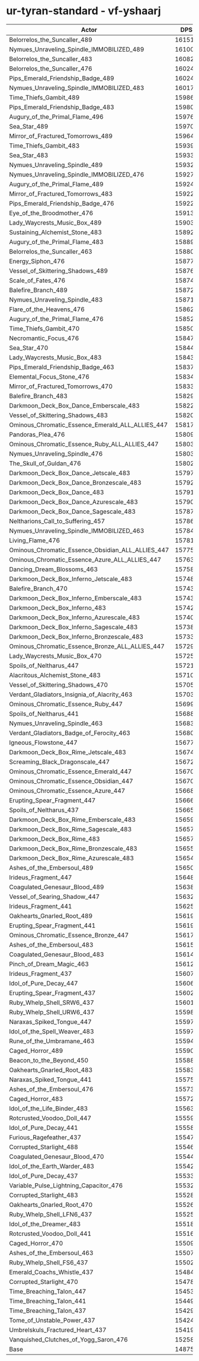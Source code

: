 # ur-tyran-standard - vf-yshaarj
| Actor | DPS | Increase |
|---|:---:|:---:|
|Belorrelos_the_Suncaller_489|161519|8.58%|
|Nymues_Unraveling_Spindle_IMMOBILIZED_489|161004|8.23%|
|Belorrelos_the_Suncaller_483|160823|8.11%|
|Belorrelos_the_Suncaller_476|160245|7.72%|
|Pips_Emerald_Friendship_Badge_489|160240|7.72%|
|Nymues_Unraveling_Spindle_IMMOBILIZED_483|160174|7.67%|
|Time_Thiefs_Gambit_489|159865|7.47%|
|Pips_Emerald_Friendship_Badge_483|159806|7.43%|
|Augury_of_the_Primal_Flame_496|159762|7.40%|
|Sea_Star_489|159709|7.36%|
|Mirror_of_Fractured_Tomorrows_489|159641|7.32%|
|Time_Thiefs_Gambit_483|159399|7.15%|
|Sea_Star_483|159336|7.11%|
|Nymues_Unraveling_Spindle_489|159326|7.10%|
|Nymues_Unraveling_Spindle_IMMOBILIZED_476|159270|7.07%|
|Augury_of_the_Primal_Flame_489|159246|7.05%|
|Mirror_of_Fractured_Tomorrows_483|159225|7.04%|
|Pips_Emerald_Friendship_Badge_476|159222|7.03%|
|Eye_of_the_Broodmother_476|159135|6.98%|
|Lady_Waycrests_Music_Box_489|159032|6.91%|
|Sustaining_Alchemist_Stone_483|158927|6.84%|
|Augury_of_the_Primal_Flame_483|158890|6.81%|
|Belorrelos_the_Suncaller_463|158806|6.76%|
|Energy_Siphon_476|158777|6.74%|
|Vessel_of_Skittering_Shadows_489|158765|6.73%|
|Scale_of_Fates_476|158742|6.71%|
|Balefire_Branch_489|158728|6.70%|
|Nymues_Unraveling_Spindle_483|158716|6.69%|
|Flare_of_the_Heavens_476|158628|6.64%|
|Augury_of_the_Primal_Flame_476|158522|6.56%|
|Time_Thiefs_Gambit_470|158503|6.55%|
|Necromantic_Focus_476|158476|6.53%|
|Sea_Star_470|158443|6.51%|
|Lady_Waycrests_Music_Box_483|158434|6.51%|
|Pips_Emerald_Friendship_Badge_463|158376|6.47%|
|Elemental_Focus_Stone_476|158346|6.45%|
|Mirror_of_Fractured_Tomorrows_470|158334|6.44%|
|Balefire_Branch_483|158291|6.41%|
|Darkmoon_Deck_Box_Dance_Emberscale_483|158223|6.36%|
|Vessel_of_Skittering_Shadows_483|158204|6.35%|
|Ominous_Chromatic_Essence_Emerald_ALL_ALLIES_447|158178|6.33%|
|Pandoras_Plea_476|158090|6.27%|
|Ominous_Chromatic_Essence_Ruby_ALL_ALLIES_447|158035|6.24%|
|Nymues_Unraveling_Spindle_476|158031|6.23%|
|The_Skull_of_Guldan_476|158020|6.23%|
|Darkmoon_Deck_Box_Dance_Jetscale_483|157979|6.20%|
|Darkmoon_Deck_Box_Dance_Bronzescale_483|157928|6.17%|
|Darkmoon_Deck_Box_Dance_483|157913|6.16%|
|Darkmoon_Deck_Box_Dance_Azurescale_483|157908|6.15%|
|Darkmoon_Deck_Box_Dance_Sagescale_483|157876|6.13%|
|Neltharions_Call_to_Suffering_457|157869|6.13%|
|Nymues_Unraveling_Spindle_IMMOBILIZED_463|157846|6.11%|
|Living_Flame_476|157815|6.09%|
|Ominous_Chromatic_Essence_Obsidian_ALL_ALLIES_447|157755|6.05%|
|Ominous_Chromatic_Essence_Azure_ALL_ALLIES_447|157630|5.96%|
|Dancing_Dream_Blossoms_463|157588|5.94%|
|Darkmoon_Deck_Box_Inferno_Jetscale_483|157488|5.87%|
|Balefire_Branch_470|157436|5.83%|
|Darkmoon_Deck_Box_Inferno_Emberscale_483|157434|5.83%|
|Darkmoon_Deck_Box_Inferno_483|157422|5.82%|
|Darkmoon_Deck_Box_Inferno_Azurescale_483|157408|5.82%|
|Darkmoon_Deck_Box_Inferno_Sagescale_483|157383|5.80%|
|Darkmoon_Deck_Box_Inferno_Bronzescale_483|157337|5.77%|
|Ominous_Chromatic_Essence_Bronze_ALL_ALLIES_447|157299|5.74%|
|Lady_Waycrests_Music_Box_470|157254|5.71%|
|Spoils_of_Neltharus_447|157213|5.68%|
|Alacritous_Alchemist_Stone_483|157104|5.61%|
|Vessel_of_Skittering_Shadows_470|157050|5.57%|
|Verdant_Gladiators_Insignia_of_Alacrity_463|157032|5.56%|
|Ominous_Chromatic_Essence_Ruby_447|156995|5.54%|
|Spoils_of_Neltharus_441|156889|5.47%|
|Nymues_Unraveling_Spindle_463|156835|5.43%|
|Verdant_Gladiators_Badge_of_Ferocity_463|156808|5.41%|
|Igneous_Flowstone_447|156773|5.39%|
|Darkmoon_Deck_Box_Rime_Jetscale_483|156749|5.37%|
|Screaming_Black_Dragonscale_447|156726|5.36%|
|Ominous_Chromatic_Essence_Emerald_447|156709|5.35%|
|Ominous_Chromatic_Essence_Obsidian_447|156700|5.34%|
|Ominous_Chromatic_Essence_Azure_447|156680|5.33%|
|Erupting_Spear_Fragment_447|156663|5.31%|
|Spoils_of_Neltharus_437|156655|5.31%|
|Darkmoon_Deck_Box_Rime_Emberscale_483|156598|5.27%|
|Darkmoon_Deck_Box_Rime_Sagescale_483|156579|5.26%|
|Darkmoon_Deck_Box_Rime_483|156577|5.26%|
|Darkmoon_Deck_Box_Rime_Bronzescale_483|156555|5.24%|
|Darkmoon_Deck_Box_Rime_Azurescale_483|156548|5.24%|
|Ashes_of_the_Embersoul_489|156503|5.21%|
|Irideus_Fragment_447|156485|5.20%|
|Coagulated_Genesaur_Blood_489|156380|5.12%|
|Vessel_of_Searing_Shadow_447|156320|5.08%|
|Irideus_Fragment_441|156250|5.04%|
|Oakhearts_Gnarled_Root_489|156199|5.00%|
|Erupting_Spear_Fragment_441|156191|5.00%|
|Ominous_Chromatic_Essence_Bronze_447|156173|4.99%|
|Ashes_of_the_Embersoul_483|156157|4.97%|
|Coagulated_Genesaur_Blood_483|156140|4.96%|
|Pinch_of_Dream_Magic_463|156126|4.95%|
|Irideus_Fragment_437|156071|4.92%|
|Idol_of_Pure_Decay_447|156062|4.91%|
|Erupting_Spear_Fragment_437|156020|4.88%|
|Ruby_Whelp_Shell_SRW6_437|156014|4.88%|
|Ruby_Whelp_Shell_URW6_437|155981|4.86%|
|Naraxas_Spiked_Tongue_447|155974|4.85%|
|Idol_of_the_Spell_Weaver_483|155970|4.85%|
|Rune_of_the_Umbramane_463|155942|4.83%|
|Caged_Horror_489|155902|4.80%|
|Beacon_to_the_Beyond_450|155888|4.79%|
|Oakhearts_Gnarled_Root_483|155839|4.76%|
|Naraxas_Spiked_Tongue_441|155753|4.70%|
|Ashes_of_the_Embersoul_476|155731|4.69%|
|Caged_Horror_483|155725|4.68%|
|Idol_of_the_Life_Binder_483|155634|4.62%|
|Rotcrusted_Voodoo_Doll_447|155593|4.60%|
|Idol_of_Pure_Decay_441|155588|4.59%|
|Furious_Ragefeather_437|155477|4.52%|
|Corrupted_Starlight_488|155469|4.51%|
|Coagulated_Genesaur_Blood_470|155447|4.50%|
|Idol_of_the_Earth_Warder_483|155427|4.48%|
|Idol_of_Pure_Decay_437|155338|4.42%|
|Variable_Pulse_Lightning_Capacitor_476|155320|4.41%|
|Corrupted_Starlight_483|155280|4.39%|
|Oakhearts_Gnarled_Root_470|155261|4.37%|
|Ruby_Whelp_Shell_LFN6_437|155256|4.37%|
|Idol_of_the_Dreamer_483|155181|4.32%|
|Rotcrusted_Voodoo_Doll_441|155166|4.31%|
|Caged_Horror_470|155093|4.26%|
|Ashes_of_the_Embersoul_463|155078|4.25%|
|Ruby_Whelp_Shell_FS6_437|155021|4.21%|
|Emerald_Coachs_Whistle_437|154841|4.09%|
|Corrupted_Starlight_470|154780|4.05%|
|Time_Breaching_Talon_447|154533|3.88%|
|Time_Breaching_Talon_441|154492|3.86%|
|Time_Breaching_Talon_437|154298|3.72%|
|Tome_of_Unstable_Power_437|154246|3.69%|
|Umbrelskuls_Fractured_Heart_437|154198|3.66%|
|Vanquished_Clutches_of_Yogg_Saron_476|152582|2.57%|
|Base|148757|0.00%|
